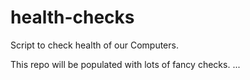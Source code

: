 # health-checks
Script to check health of our Computers.

This repo will be populated with lots of fancy checks.
...
